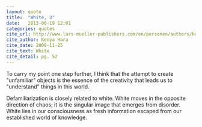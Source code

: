 ```yaml
---
layout: quote
title:  "White, 3"
date:   2013-06-19 12:01
categories: quotes
cite_url: http://www.lars-mueller-publishers.com/en/personen/authors/hara-kenya/weiss
cite_author: Kenya Hara
cite_date: 2009-11-25
cite_text: White
cite_detail: pg. 52
---
```


To carry my point one step further, I think that the attempt to create "unfamiliar" objects is the essence of the creativity that leads us to "understand" things in this world.

Defamiliarization is closely related to white. White moves in the opposite direction of chaos; it is the singular image that emerges from disorder. White lies in our consciousness as fresh information escaped from our established world of knowledge.
